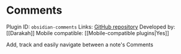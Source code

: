 # Comments

Plugin ID: `obsidian-comments`
Links: [GitHub repository](https://github.com/Darakah/obsidian-comments-plugin)
Developed by: [[Darakah]]
Mobile compatible: [[Mobile-compatible plugins|Yes]]

Add, track and easily navigate between a note's Comments
